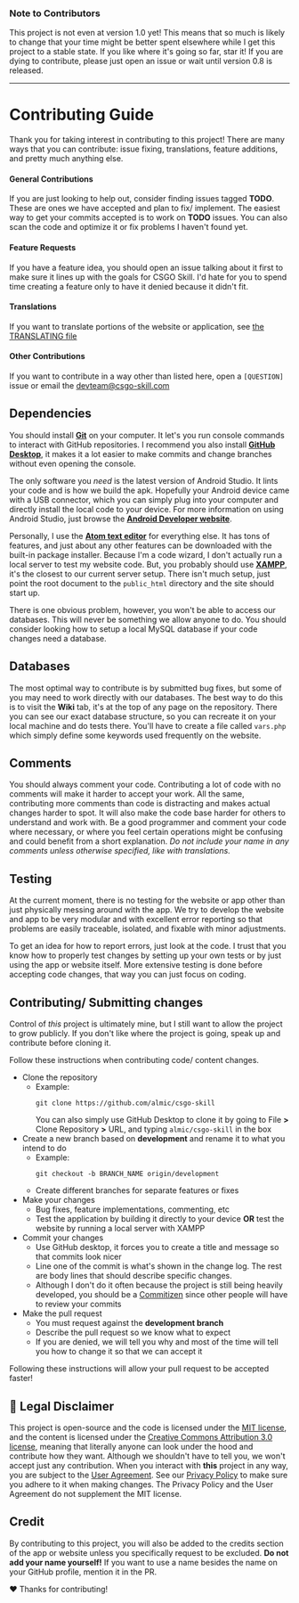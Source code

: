 ### Note to Contributors
This project is not even at version 1.0 yet! This means that so much is likely to change that your time might be better spent elsewhere while I get this project to a stable state. If you like where it's going so far, star it! If you are dying to contribute, please just open an issue or wait until version 0.8 is released.

<hr/>

# Contributing Guide
Thank you for taking interest in contributing to this project! There are many ways that you can contribute: issue fixing, translations, feature additions, and pretty much anything else.

#### General Contributions
If you are just looking to help out, consider finding issues tagged **TODO**. These are ones we have accepted and plan to fix/ implement. The easiest way to get your commits accepted is to work on **TODO** issues. You can also scan the code and optimize it or fix problems I haven't found yet.

#### Feature Requests
If you have a feature idea, you should open an issue talking about it first to make sure it lines up with the goals for CSGO Skill. I'd hate for you to spend time creating a feature only to have it denied because it didn't fit.

#### Translations
If you want to translate portions of the website or application, see [the TRANSLATING file](TRANSLATING.md)

#### Other Contributions
If you want to contribute in a way other than listed here, open a `[QUESTION]` issue or email the <a href="mailto:devteam@csgo-skill.com">devteam@csgo-skill.com</a>

## Dependencies
You should install **[Git](https://git-scm.com/downloads)** on your computer. It let's you run console commands to interact with GitHub repositories. I recommend you also install **[GitHub Desktop](https://desktop.github.com/)**, it makes it a lot easier to make commits and change branches without even opening the console.

The only software you *need* is the latest version of Android Studio. It lints your code and is how we build the apk. Hopefully your Android device came with a USB connector, which you can simply plug into your computer and directly install the local code to your device. For more information on using Android Studio, just browse the **[Android Developer website](https://developer.android.com/index.html)**.

Personally, I use the **[Atom text editor](https://atom.io/)** for everything else. It has tons of features, and just about any other features can be downloaded with the built-in package installer. Because I'm a code wizard, I don't actually run a local server to test my website code. But, you probably should use **[XAMPP](https://www.apachefriends.org/index.html)**, it's the closest to our current server setup. There isn't much setup, just point the root document to the `public_html` directory and the site should start up.

There is one obvious problem, however, you won't be able to access our databases. This will never be something we allow anyone to do. You should consider looking how to setup a local MySQL database if your code changes need a database.

## Databases
The most optimal way to contribute is by submitted bug fixes, but some of you may need to work directly with our databases. The best way to do this is to visit the **Wiki** tab, it's at the top of any page on the repository. There you can see our exact database structure, so you can recreate it on your local machine and do tests there. You'll have to create a file called `vars.php` which simply define some keywords used frequently on the website.

## Comments
You should always comment your code. Contributing a lot of code with no comments will make it harder to accept your work. All the same, contributing more comments than code is distracting and makes actual changes harder to spot. It will also make the code base harder for others to understand and work with. Be a good programmer and comment your code where necessary, or where you feel certain operations might be confusing and could benefit from a short explanation. *Do not include your name in any comments unless otherwise specified, like with translations.*

## Testing
At the current moment, there is no testing for the website or app other than just physically messing around with the app. We try to develop the website and app to be very modular and with excellent error reporting so that problems are easily traceable, isolated, and fixable with minor adjustments.

To get an idea for how to report errors, just look at the code. I trust that you know how to properly test changes by setting up your own tests or by just using the app or website itself. More extensive testing is done before accepting code changes, that way you can just focus on coding.

## Contributing/ Submitting changes
Control of *this* project is ultimately mine, but I still want to allow the project to grow publicly. If you don't like where the project is going, speak up and contribute before cloning it.

Follow these instructions when contributing code/ content changes.
- Clone the repository
  - Example:
    ```
    git clone https://github.com/almic/csgo-skill
    ```
    You can also simply use GitHub Desktop to clone it by going to File **>** Clone Repository **>** URL, and typing `almic/csgo-skill` in the box
- Create a new branch based on **development** and rename it to what you intend to do
  - Example:
    ```
    git checkout -b BRANCH_NAME origin/development
    ```
  - Create different branches for separate features or fixes
- Make your changes
  - Bug fixes, feature implementations, commenting, etc
  - Test the application by building it directly to your device **OR**
    test the website by running a local server with XAMPP
- Commit your changes
  - Use GitHub desktop, it forces you to create a title and message so that commits look nicer
  - Line one of the commit is what's shown in the change log. The rest are body lines that should describe specific changes.
  - Although I don't do it often because the project is still being heavily developed, you should be a [Commitizen](https://github.com/commitizen/cz-cli) since other people will have to review your commits
- Make the pull request
  - You must request against the **development branch**
  - Describe the pull request so we know what to expect
  - If you are denied, we will tell you why and most of the time will tell you how to change it so that we can accept it

Following these instructions will allow your pull request to be accepted faster!

## :anger: Legal Disclaimer
This project is open-source and the code is licensed under the [MIT license](http://opensource.org/licenses/mit-license.php), and the content is licensed under the [Creative Commons Attribution 3.0 license](http://creativecommons.org/licenses/by/3.0/us/deed.en_US), meaning that literally anyone can look under the hood and contribute how they want. Although we shouldn't have to tell you, we won't accept just any contribution. When you interact with **this** project in any way, you are subject to the [User Agreement](TERMS.md). See our [Privacy Policy](PRIVACY.md) to make sure you adhere to it when making changes. The Privacy Policy and the User Agreement do not supplement the MIT license.

## Credit
By contributing to this project, you will also be added to the credits section of the app or website unless you specifically request to be excluded. **Do not add your name yourself!** If you want to use a name besides the name on your GitHub profile, mention it in the PR.

:heart: Thanks for contributing!
